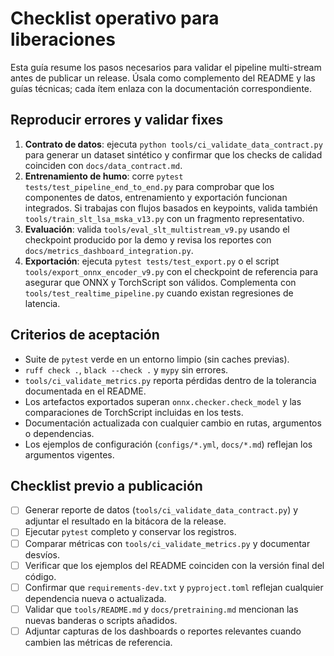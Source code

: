 # Checklist operativo para liberaciones

Esta guía resume los pasos necesarios para validar el pipeline multi-stream
antes de publicar un release. Úsala como complemento del README y las guías
técnicas; cada ítem enlaza con la documentación correspondiente.

## Reproducir errores y validar fixes

1. **Contrato de datos**: ejecuta `python tools/ci_validate_data_contract.py`
   para generar un dataset sintético y confirmar que los checks de calidad
   coinciden con `docs/data_contract.md`.
2. **Entrenamiento de humo**: corre `pytest tests/test_pipeline_end_to_end.py`
   para comprobar que los componentes de datos, entrenamiento y exportación
   funcionan integrados. Si trabajas con flujos basados en keypoints, valida
   también `tools/train_slt_lsa_mska_v13.py` con un fragmento representativo.
3. **Evaluación**: valida `tools/eval_slt_multistream_v9.py` usando el checkpoint
   producido por la demo y revisa los reportes con
   `docs/metrics_dashboard_integration.py`.
4. **Exportación**: ejecuta `pytest tests/test_export.py` o el script
   `tools/export_onnx_encoder_v9.py` con el checkpoint de referencia para
   asegurar que ONNX y TorchScript son válidos. Complementa con
   `tools/test_realtime_pipeline.py` cuando existan regresiones de latencia.

## Criterios de aceptación

- Suite de `pytest` verde en un entorno limpio (sin caches previas).
- `ruff check .`, `black --check .` y `mypy` sin errores.
- `tools/ci_validate_metrics.py` reporta pérdidas dentro de la tolerancia
  documentada en el README.
- Los artefactos exportados superan `onnx.checker.check_model` y las comparaciones
  de TorchScript incluidas en los tests.
- Documentación actualizada con cualquier cambio en rutas, argumentos o
  dependencias.
- Los ejemplos de configuración (`configs/*.yml`, `docs/*.md`) reflejan los
  argumentos vigentes.

## Checklist previo a publicación

- [ ] Generar reporte de datos (`tools/ci_validate_data_contract.py`) y adjuntar
      el resultado en la bitácora de la release.
- [ ] Ejecutar `pytest` completo y conservar los registros.
- [ ] Comparar métricas con `tools/ci_validate_metrics.py` y documentar desvíos.
- [ ] Verificar que los ejemplos del README coinciden con la versión final del
      código.
- [ ] Confirmar que `requirements-dev.txt` y `pyproject.toml` reflejan cualquier
      dependencia nueva o actualizada.
- [ ] Validar que `tools/README.md` y `docs/pretraining.md` mencionan las nuevas
      banderas o scripts añadidos.
- [ ] Adjuntar capturas de los dashboards o reportes relevantes cuando cambien
      las métricas de referencia.
